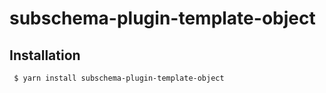 subschema-plugin-template-object
===

## Installation
```sh
 $ yarn install subschema-plugin-template-object
```
